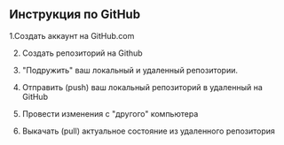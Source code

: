 ## Инструкция по GitHub

1.Создать аккаунт на GitHub.com

2. Создать репозиторий на Github

3. "Подружить" ваш локальный и удаленный репозитории.

4. Отправить (push) ваш локальный репозиторий в удаленный на GitHub

5. Провести изменения с "другого" компьютера

6. Выкачать (pull) актуальное состояние из удаленного репозитория


